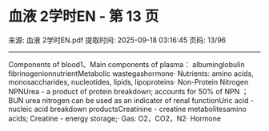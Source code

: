 # 血液 2学时EN - 第 13 页

来源: 血液 2学时EN.pdf
提取时间: 2025-09-18 03:16:45
页码: 13/96

---

Components of blood1、Main components of plasma：
albuminglobulin  fibrinogenionnutrientMetabolic wastegashormone· Nutrients: amino acids, monosaccharides, nucleotides, lipids, lipoproteins· Non-Protein Nitrogen NPNUrea - a product of protein breakdown; accounts for 50% of NPN ；BUN urea nitrogen can be used as an indicator of renal functionUric acid - nucleic acid breakdown productsCreatinine - creatine metabolitesamino acids; Creatine - energy storage;· Gas:  O2，CO2，N2· Hormone